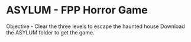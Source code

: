 # ASYLUM - FPP Horror Game
Objective - Clear the three levels to escape the haunted house
Download the ASYLUM folder to get the game.
